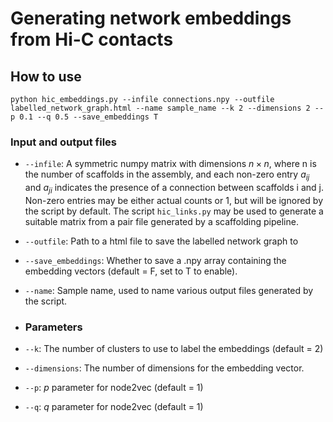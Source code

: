 # Generating network embeddings from Hi-C contacts

## How to use

`python hic_embeddings.py --infile connections.npy --outfile labelled_network_graph.html --name sample_name --k 2 --dimensions 2 --p 0.1 --q 0.5 --save_embeddings T`

### Input and output files
- `--infile`: A symmetric numpy matrix with dimensions $n \times n$, where n is the number of scaffolds in the assembly, and each non-zero entry $a_{ij}$ and $a_{ji}$ indicates the presence of a connection between scaffolds i and j. Non-zero entries may be either actual counts or 1, but will be ignored by the script by default. The script `hic_links.py` may be used to generate a suitable matrix from a pair file generated by a scaffolding pipeline.
- `--outfile`: Path to a html file to save the labelled network graph to
- `--save_embeddings`: Whether to save a .npy array containing the embedding vectors (default = F, set to T to enable).
- `--name`: Sample name, used to name various output files generated by the script.

- ### Parameters
- `--k`: The number of clusters to use to label the embeddings (default = 2)
- `--dimensions`: The number of dimensions for the embedding vector.
- `--p`: $p$ parameter for node2vec (default = 1)
- `--q`: $q$ parameter for node2vec (default = 1)

